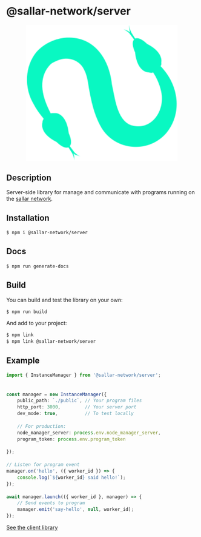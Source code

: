 # @sallar-network/server

<p align="center">
    <img src="./logo.svg" width="400px">
</p>

## Description

Server-side library for manage and communicate with programs running on the [sallar network](https://sallar.io/).

## Installation

```bash
$ npm i @sallar-network/server
```

## Docs

```bash
$ npm run generate-docs
```

## Build

You can build and test the library on your own:

```bash
$ npm run build
```

And add to your project:

```bash
$ npm link
$ npm link @sallar-network/server
```

## Example

```ts
import { InstanceManager } from '@sallar-network/server';


const manager = new InstanceManager({
    public_path: `./public`, // Your program files
    http_port: 3000,         // Your server port
    dev_mode: true,          // To test locally

    // For production:
    node_manager_server: process.env.node_manager_server,
    program_token: process.env.program_token

});

// Listen for program event
manager.on('hello', ({ worker_id }) => {
    console.log(`${worker_id} said hello!`);
});

await manager.launch(({ worker_id }, manager) => {
    // Send events to program
    manager.emit('say-hello', null, worker_id);
});
```

[See the client library](https://github.com/NERVE-labs-team/sallar-network-client-library)
